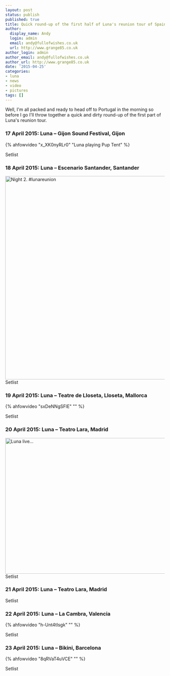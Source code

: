 ```yaml
---
layout: post
status: publish
published: true
title: Quick round-up of the first half of Luna's reunion tour of Spain
author:
  display_name: Andy
  login: admin
  email: andy@fullofwishes.co.uk
  url: http://www.grange85.co.uk
author_login: admin
author_email: andy@fullofwishes.co.uk
author_url: http://www.grange85.co.uk
date: '2015-04-25'
categories:
- luna
- news
- video
- pictures
tags: []
---
```

<p>Well, I'm all packed and ready to head off to Portugal in the morning so before I go I'll throw together a quick and dirty round-up of the first part of Luna's reunion tour.</p>
<h3>17 April 2015: Luna – Gijon Sound Festival, Gijon</h3>

{% ahfowvideo "x_XK0nyRLr0" "Luna playing Pup Tent" %}
<p>Setlist</p>
<h3>18 April 2015: Luna – Escenario Santander, Santander</h3>
<p><a href="https://www.flickr.com/photos/city_kitty/17167048956" title="Night 2. #lunareunion by city kitty, on Flickr"><img src="https://farm8.staticflickr.com/7604/17167048956_a5b1304ea6_z.jpg" width="640" height="640" alt="Night 2. #lunareunion"></a><br />
Setlist</p>
<h3>19 April 2015: Luna – Teatre de Lloseta, Lloseta, Mallorca</h3>
{% ahfowvideo "sxDeNNgSFlE" "" %}
<p>Setlist</p>
<h3>20 April 2015: Luna – Teatro Lara, Madrid</h3>
<p><a href="https://www.flickr.com/photos/-christoph-/16612647523" title="Luna live... by Christoph!, on Flickr"><img src="https://farm8.staticflickr.com/7705/16612647523_57d1c59ca2_z.jpg" width="640" height="427" alt="Luna live..."></a><br />
Setlist</p>
<h3>21 April 2015: Luna – Teatro Lara, Madrid</h3>
Setlist</p>
<h3>22 April 2015: Luna – La Cambra, Valencia</h3>
{% ahfowvideo "h-Unt4tIsgk" "" %}
<p>Setlist</p>
<h3>23 April 2015: Luna – Bikini, Barcelona</h3>
{% ahfowvideo "8qRVaT4uVCE" "" %}
<p>Setlist</p>
